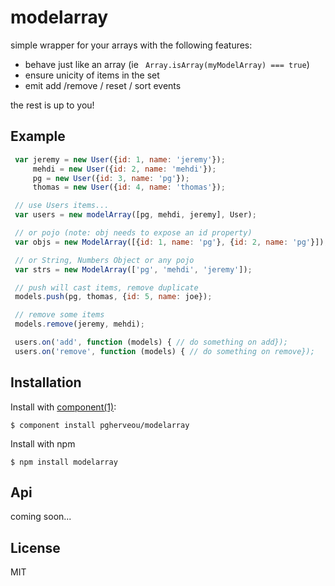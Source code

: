 # modelarray

  simple wrapper for your arrays with the following features:

  - behave just like an array (ie ` Array.isArray(myModelArray) === true`)
  - ensure unicity of items in the set
  - emit add /remove / reset / sort events

  the rest is up to you!


## Example
```js
 var jeremy = new User({id: 1, name: 'jeremy'});
     mehdi = new User({id: 2, name: 'mehdi'});
     pg = new User({id: 3, name: 'pg'});
     thomas = new User({id: 4, name: 'thomas'});

 // use Users items...
 var users = new modelArray([pg, mehdi, jeremy], User);

 // or pojo (note: obj needs to expose an id property)
 var objs = new ModelArray([{id: 1, name: 'pg'}, {id: 2, name: 'pg'}]);

 // or String, Numbers Object or any pojo
 var strs = new ModelArray(['pg', 'mehdi', 'jeremy']);

 // push will cast items, remove duplicate
 models.push(pg, thomas, {id: 5, name: joe});

 // remove some items
 models.remove(jeremy, mehdi);

 users.on('add', function (models) { // do something on add});
 users.on('remove', function (models) { // do something on remove});

```

## Installation

  Install with [component(1)](http://component.io):

    $ component install pgherveou/modelarray

  Install with npm

    $ npm install modelarray

## Api

  coming soon...

## License

  MIT
